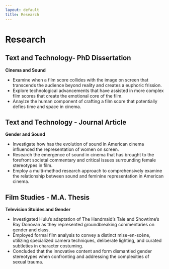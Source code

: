 ```yaml
---
layout: default
title: Research
---
```

# Research

## Text and Technology- PhD Dissertation 
 **Cinema and Sound**
- Examine when a film score collides with the image on screen that transcends the audience beyond reality and creates a euphoric frission.
- Explore technological advancements that have assisted in more complex film scores that create the emotional core of the film.
- Anaylze the human component of crafting a film score that potentially defies time and space in cinema. 

## Text and Technology - Journal Article
**Gender and Sound**
- Investigate how has the evolution of sound in American cinema influenced the representation of women on screen. 
- Research the emergence of sound in cinema that has brought to the forefront societal commentary and critical issues surrounding female stereotypes in film. 
- Employ a multi-method research approach to comprehensively examine the relationship between sound and feminine representation in American cinema. 

## Film Studies - M.A. Thesis
**Television Stuides and Gender**
- Investigated Hulu’s adaptation of The Handmaid’s Tale and Showtime’s Ray Donovan as they represented groundbreaking commentaries on gender and class.
- Employed formal film analysis to convey a distinct mise-en-scène, utilizing specialized camera techniques, deliberate lighting, and curated subtleties in character costuming. 
-  Concluded that the innovative content and form dismantled gender stereotypes when confronting and addressing the complexities of sexual trauma. 